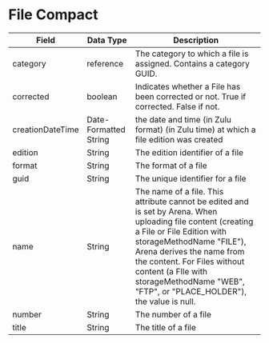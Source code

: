 # File Compact

| Field<br> | Data Type<br> | Description<br> |
|  --- |  --- |  --- | 
| category<br> | reference<br> | The category to which a file is assigned. Contains a category GUID.<br> |
| corrected<br> | boolean<br> | Indicates whether a File has been corrected or not. True if corrected. False if not.<br> |
| creationDateTime<br> | Date\-Formatted String<br> | the date and time \(in Zulu format\) \(in Zulu time\) at which a file edition was created<br> |
| edition<br> | String<br> | The edition identifier of a file<br> |
| format<br> | String<br> | The format of a file<br> |
| guid<br> | String<br> | The unique identifier for a file<br> |
| name<br> | String<br> | The name of a file. This attribute cannot be edited and is set by Arena. When uploading file content \(creating a File or File Edition with storageMethodName "FILE"\), Arena derives the name from the content. For Files without content \(a FIle with storageMethodName "WEB", "FTP", or "PLACE_HOLDER"\), the value is null.<br> |
| number<br> | String<br> | The number of a file<br> |
| title<br> | String<br> | The title of a file<br> |

